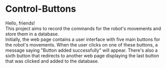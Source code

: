 # Control-Buttons
Hello, friends!  
This project aims to record the commands for the robot's movements and store them in a database.  
Initially, the web page contains a user interface with five main buttons for the robot's movements. When the user clicks on one of these buttons, a message saying "Button added successfully" will appear. There's also a sixth button that redirects to another web page displaying the last button that was clicked and added to the database.

